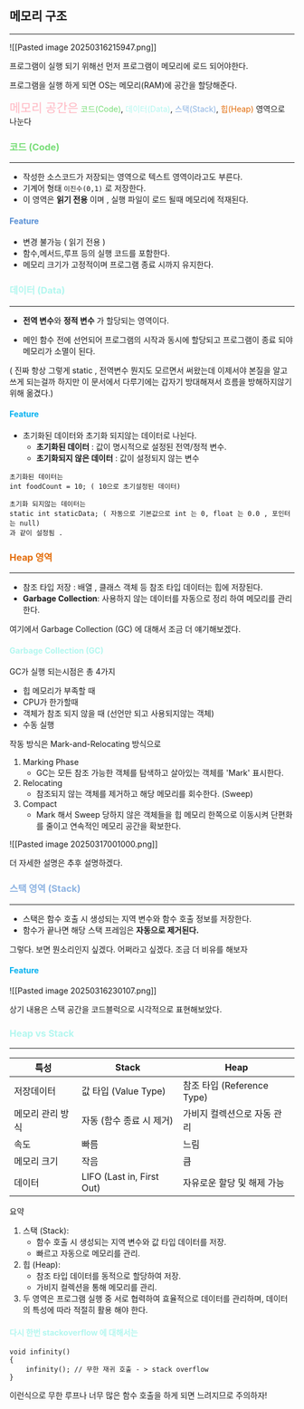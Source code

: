 

## 메모리 구조
---


![[Pasted image 20250316215947.png]]

프로그램이 실행 되기 위해선 먼저 프로그램이 메모리에 로드 되어야한다.

프로그램을 실행 하게 되면 OS는 메모리(RAM)에 공간을 할당해준다.

<span style="font-size:1.5em;"><font color="#ffb6c1">메모리 공간은</font></span> <font color="#77dd77">코드(Code)</font>, <font color="#b2f7ef">데이터(Data)</font>, <font color="#8db3e2">스택(Stack)</font>, <font color="#e36c09">힙(Heap)</font> 영역으로 나눈다

### <font color="#77dd77">코드 (Code)</font>
---


- 작성한 소스코드가 저장되는 영역으로 텍스트 영역이라고도 부른다.
- 기계어 형태 `이진수(0,1)` 로 저장한다.
- 이 영역은 **읽기 전용** 이며 , 실행 파일이 로드 될때 메모리에 적재된다.

#### <font color="#548dd4">Feature</font>
- 변경 불가능 ( 읽기 전용 )
- 함수,메서드,루프 등의 실행 코드를 포함한다.
- 메모리 크기가 고정적이며 프로그램 종료 시까지 유지한다.


### <font color="#b2f7ef">데이터 (Data)</font>
---


- **전역 변수**와 **정적 변수** 가 할당되는 영역이다. 

- 메인 함수 전에 선언되어 프로그램의 시작과 동시에 할당되고 프로그램이 종료 되야   메모리가 소멸이 된다.

 ( 진짜 항상 그렇게 static , 전역변수 뭔지도 모르면서 써왔는데 
 이제서야 본질을 알고 쓰게 되는걸까 하지만 이 문서에서 다루기에는 갑자기 방대해져서 흐름을 방해하지않기위해 옮겼다.)

#### <font color="#00b0f0">Feature</font>

- 초기화된 데이터와 초기화 되지않는 데이터로 나뉜다.
   - **초기화된 데이터** : 값이 명시적으로 설정된 전역/정적 변수.
   - **초기화되지 않은 데이터** : 값이 설정되지 않는 변수

```
초기화된 데이터는 
int foodCount = 10; ( 10으로 초기설정된 데이터)

초기화 되지않는 데이터는 
static int staticData; ( 자동으로 기본값으로 int 는 0, float 는 0.0 , 포인터는 null)
과 같이 설정됨 . 
```

### <font color="#e36c09">Heap 영역</font>
---


- 참조 타입 저장 : 배열 , 클래스 객체 등 참조 타입 데이터는 힙에 저장된다.
- **Garbage Collection**: 사용하지 않는 데이터를 자동으로 정리 하여 메모리를 관리한다.

여기에서 Garbage Collection (GC) 에 대해서 조금 더 얘기해보겠다.

#### <font color="#b2f7ef">Garbage Collection (GC)</font>

GC가 실행 되는시점은 총 4가지
- 힙 메모리가 부족할 때
- CPU가 한가할때
- 객체가 참조 되지 않을 때 (선언만 되고 사용되지않는 객체)
- 수동 실행 

작동 방식은 Mark-and-Relocating 방식으로 

 1. Marking Phase
	 - GC는 모든 참조 가능한 객체를 탐색하고 살아있는 객체를 'Mark' 표시한다.
 2. Relocating
	 - 참조되지 않는 객체를 제거하고 해당 메모리를 회수한다. (Sweep)
3. Compact
	 - Mark 해서 Sweep 당하지 않은 객체들을 힙 메모리 한쪽으로 이동시켜 
		단편화를 줄이고 연속적인 메모리 공간을 확보한다.
		
		
![[Pasted image 20250317001000.png]]

더 자세한 설명은 추후 설명하겠다.

### <font color="#8db3e2">스택 영역 (Stack)</font>
----


- 스택은 함수 호출 시 생성되는 지역 변수와 함수 호출 정보를 저장한다.
- 함수가 끝나면 해당 스택 프레임은 **자동으로 제거된다.**

그렇다. 보면 뭔소리인지 싶겠다. 어쩌라고 싶겠다. 조금 더 비유를 해보자

#### <font color="#00b0f0">Feature</font>


![[Pasted image 20250316230107.png]]

상기 내용은 스택 공간을 코드블럭으로 시각적으로 표현해보았다.

### <font color="#b2f7ef">Heap vs Stack</font>
---


| 특성        | Stack                     | Heap                   |
| --------- | ------------------------- | ---------------------- |
| 저장데이터     | 값 타입 (Value Type)         | 참조 타입 (Reference Type) |
| 메모리 관리 방식 | 자동 (함수 종료 시 제거)           | 가비지 컬렉션으로 자동 관리        |
| 속도        | 빠름                        | 느림                     |
| 메모리 크기    | 작음                        | 큼                      |
| 데이터       | LIFO (Last in, First Out) | 자유로운 할당 및 해제 가능        |

요약
1. 스택 (Stack):
	- 함수 호출 시 생성되는 지역 변수와 값 타입 데이터를 저장.
	- 빠르고 자동으로 메모리를 관리.
2. 힙 (Heap):
	- 참조 타입 데이터를 동적으로 할당하여 저장.
	- 가비지 컬렉션을 통해 메모리를 관리.
3. 두 영역은 프로그램 실행 중 서로 협력하여 효율적으로 데이터를 관리하며,
	 데이터의 특성에 따라 적절히 활용 해야 한다.

#### <font color="#b2f7ef">다시 한번 stackoverflow 에 대해서는</font>

```
void infinity()
{
	infinity(); // 무한 재귀 호출 - > stack overflow
}
```

이런식으로 무한 루프나 너무 많은 함수 호출을 하게 되면 느려지므로 주의하자!

